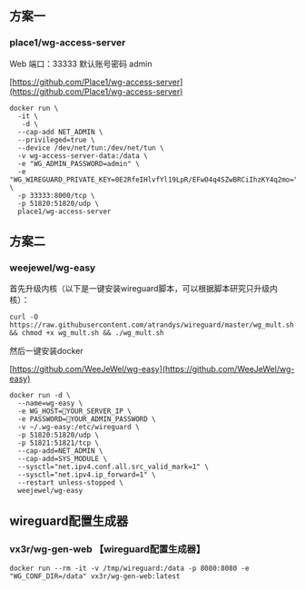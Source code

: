## 方案一

###  place1/wg-access-server

Web 端口：33333   默认账号密码 admin

[https://github.com/Place1/wg-access-server](https://github.com/Place1/wg-access-server)

~~~
docker run \
  -it \
   -d \
  --cap-add NET_ADMIN \
  --privileged=true \
  --device /dev/net/tun:/dev/net/tun \
  -v wg-access-server-data:/data \
  -e "WG_ADMIN_PASSWORD=admin" \
  -e "WG_WIREGUARD_PRIVATE_KEY=0E2RfeIHlvfYl19LpR/EFwO4q4SZwBRCiIhzKY4q2mo=" \
  -p 33333:8000/tcp \
  -p 51820:51820/udp \
  place1/wg-access-server
~~~



## 方案二

### weejewel/wg-easy

首先升级内核（以下是一键安装wireguard脚本，可以根据脚本研究只升级内核）：

```
curl -O https://raw.githubusercontent.com/atrandys/wireguard/master/wg_mult.sh && chmod +x wg_mult.sh && ./wg_mult.sh
```

然后一键安装docker

[https://github.com/WeeJeWel/wg-easy](https://github.com/WeeJeWel/wg-easy)

```
docker run -d \
  --name=wg-easy \
  -e WG_HOST=🚨YOUR_SERVER_IP \
  -e PASSWORD=🚨YOUR_ADMIN_PASSWORD \
  -v ~/.wg-easy:/etc/wireguard \
  -p 51820:51820/udp \
  -p 51821:51821/tcp \
  --cap-add=NET_ADMIN \
  --cap-add=SYS_MODULE \
  --sysctl="net.ipv4.conf.all.src_valid_mark=1" \
  --sysctl="net.ipv4.ip_forward=1" \
  --restart unless-stopped \
  weejewel/wg-easy
```



## wireguard配置生成器

### vx3r/wg-gen-web 【wireguard配置生成器】

```
docker run --rm -it -v /tmp/wireguard:/data -p 8080:8080 -e "WG_CONF_DIR=/data" vx3r/wg-gen-web:latest
```

